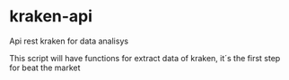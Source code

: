# kraken-api
Api rest kraken for data analisys

This script will have functions for extract data of kraken, it´s the first step for beat the market
